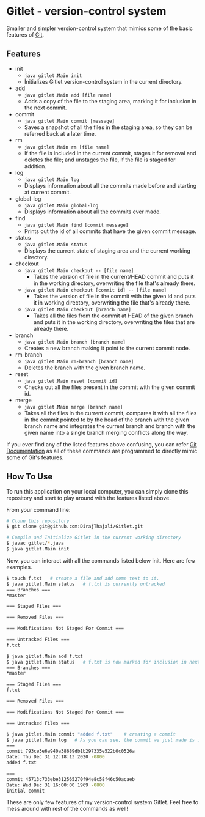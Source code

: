 # Gitlet - version-control system
Smaller and simpler version-control system that mimics some of the basic features of [Git](http://git-scm.com/).

## Features 
* init
    * `java gitlet.Main init`
    * Initializes Gitlet version-control system in the current directory.
* add
    * `java gitlet.Main add [file name]`
    * Adds a copy of the file to the staging area, marking it for inclusion in the next commit. 
* commit 
    * `java gitlet.Main commit [message]`
    * Saves a snapshot of all the files in the staging area, so they can be referred back at a later time.
* rm
    * `java gitlet.Main rm [file name]`
    * If the file is included in the current commit, stages it for removal and deletes the file; and unstages the file, if the file is staged for addition. 
* log
    * `java gitlet.Main log`
    * Displays information about all the commits made before and starting at current commit.
* global-log
    * `java gitlet.Main global-log`
    * Displays information about all the commits ever made.
* find
    * `java gitlet.Main find [commit message]`
    * Prints out the id of all commits that have the given commit message.
* status
    * `java gitlet.Main status`
    * Displays the current state of staging area and the current working directory. 
* checkout
    * `java gitlet.Main checkout -- [file name]`
        * Takes the version of file in the current/HEAD commit and puts it in the working directory, overwriting the file that's already there.    
    * `java gitlet.Main checkout [commit id] -- [file name]`
        * Takes the version of file in the commit with the given id and puts it in working directory, overwriting the file that's already there. 
    * `java gitlet.Main checkout [branch name]`
        * Takes all the files from the commit at HEAD of the given branch and puts it in the working directory, overwriting the files that are already there. 
* branch
    * `java gitlet.Main branch [branch name]`
    * Creates a new branch making it point to the current commit node.
* rm-branch
    * `java gitlet.Main rm-branch [branch name]`
    * Deletes the branch with the given branch name.
* reset
    * `java gitlet.Main reset [commit id]`
    * Checks out all the files present in the commit with the given commit id. 
* merge
    * `java gitlet.Main merge [branch name]`
    * Takes all the files in the current commit, compares it with all the files in the commit pointed to by the head of the branch with the given branch name and integrates the current branch and branch with the given name into a single branch merging conflicts along the way.

If you ever find any of the listed features above confusing, you can refer [Git Documentation](https://git-scm.com/doc) as all of these commands are programmed to directly mimic some of Git's features.
## How To Use
To run this application on your local computer, you can simply clone this repository and start to play around with the features listed above.

From your command line:
```bash
# Clone this repository
$ git clone git@github.com:DirajThajali/Gitlet.git

# Compile and Initialize Gitlet in the current working directory
$ javac gitlet/*.java
$ java gitlet.Main init
```

Now, you can interact with all the commands listed below init. 
Here are few examples.
```bash
$ touch f.txt   # create a file and add some text to it.
$ java gitlet.Main status   # f.txt is currently untracked
=== Branches ===
*master

=== Staged Files ===

=== Removed Files ===

=== Modifications Not Staged For Commit ===

=== Untracked Files ===
f.txt

$ java gitlet.Main add f.txt    
$ java gitlet.Main status   # f.txt is now marked for inclusion in next commit
=== Branches ===
*master

=== Staged Files ===
f.txt

=== Removed Files ===

=== Modifications Not Staged For Commit ===

=== Untracked Files ===

$ java gitlet.Main commit "added f.txt"    # creating a commit
$ java gitlet.Main log   # As you can see, the commit we just made is in the list. By default, first commit is made when we initiliaze gitlet directory.
===
commit 793ce3e6a940a38689db1b297335e522b0c0526a
Date: Thu Dec 31 12:18:13 2020 -0800
added f.txt

===
commit 45713c733ebe312565270f94e8c58f46c50acaeb
Date: Wed Dec 31 16:00:00 1969 -0800
initial commit

```   
These are only few features of my version-control system Gitlet. Feel free to mess around with rest of the commands as well!